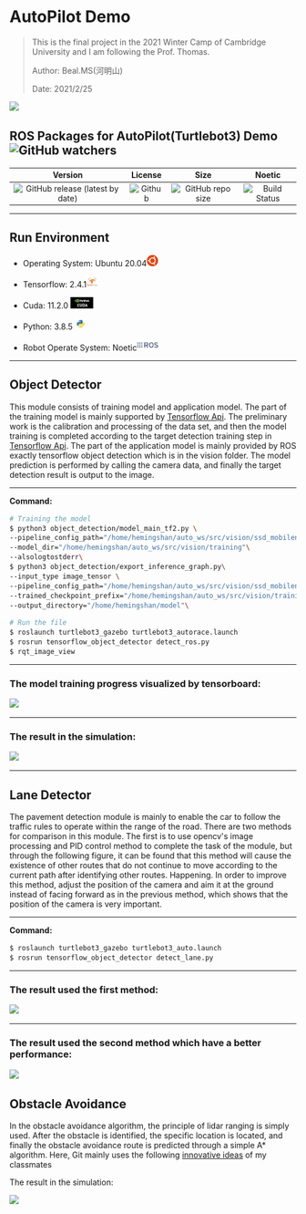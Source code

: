 # AutoPilot Demo 

> This is the final project in the 2021 Winter Camp of Cambridge University and I am following the Prof. Thomas. 
>
> Author: Beal.MS(河明山)
>
> Date: 2021/2/25

<img src="https://github.com/ROBOTIS-GIT/emanual/blob/master/assets/images/platform/turtlebot3/logo_turtlebot3.png" width="300">

## ROS Packages for AutoPilot(Turtlebot3) Demo ![GitHub watchers](https://img.shields.io/github/watchers/MingshanHe/Autopilot-Demo?label=Watch&style=social)

|                           Version                            |                           License                            |                             Size                             |                            Noetic                            |
| :----------------------------------------------------------: | :----------------------------------------------------------: | :----------------------------------------------------------: | :----------------------------------------------------------: |
| ![GitHub release (latest by date)](https://img.shields.io/github/v/release/MingshanHe/Autopilot-Demo) | ![Github](https://img.shields.io/github/license/MingshanHe/Autopilot-Demo?style=flat-square) | ![GitHub repo size](https://img.shields.io/github/repo-size/MingshanHe/Autopilot-Demo) | ![Build Status](https://travis-ci.com/ROBOTIS-GIT/turtlebot3_simulations.svg?branch=develop) |

------

## Run Environment

* Operating System: Ubuntu 20.04<code><img height="20" src="https://raw.githubusercontent.com/github/explore/80688e429a7d4ef2fca1e82350fe8e3517d3494d/topics/ubuntu/ubuntu.png" alt="ubuntu"></code>
* Tensorflow: 2.4.1<code><img height="20" src="https://raw.githubusercontent.com/github/explore/80688e429a7d4ef2fca1e82350fe8e3517d3494d/topics/tensorflow/tensorflow.png" alt="tensorflow"></code>
* Cuda: 11.2.0 <code><img height="20" src="Pictures/cuda.png" alt="cuda"></code>

* Python: 3.8.5 <code><img height="20" src="https://raw.githubusercontent.com/github/explore/80688e429a7d4ef2fca1e82350fe8e3517d3494d/topics/python/python.png" alt="Python"></code>
* Robot Operate System: Noetic<code><img height="20" src="Pictures/ros.jpeg" alt="ros"></code>

------

## Object Detector

  This module consists of training model and application model. The part of the training model is mainly supported by [Tensorflow Api](https://github.com/tensorflow/models). The preliminary work is the calibration and processing of the data set, and then the model training is completed according to the target detection training step in [Tensorflow Api](https://github.com/tensorflow/models). The part of the application model is mainly provided by ROS exactly tensorflow object detection which is in the vision folder. The model prediction is performed by calling the camera data, and finally the target detection result is output to the image.

------

**Command:**

```bash
# Training the model
$ python3 object_detection/model_main_tf2.py \
--pipeline_config_path="/home/hemingshan/auto_ws/src/vision/ssd_mobilenet_v2_fpnlite_320x320_coco17_tpu-8/pipeline.config"\
--model_dir="/home/hemingshan/auto_ws/src/vision/training"\
--alsologtostderr\
$ python3 object_detection/export_inference_graph.py\
--input_type image_tensor \
--pipeline_config_path="/home/hemingshan/auto_ws/src/vision/ssd_mobilenet_v2_fpnlite_320x320_coco17_tpu-8/pipeline.config" \
--trained_checkpoint_prefix="/home/hemingshan/auto_ws/src/vision/training/checkpoint.ckpt" \
--output_directory="/home/hemingshan/model"\
```

```bash
# Run the file
$ roslaunch turtlebot3_gazebo turtlebot3_autorace.launch
$ rosrun tensorflow_object_detector detect_ros.py 
$ rqt_image_view
```

------

### The model training progress visualized by tensorboard:

![](Pictures/loss.gif)

------

### The result in the simulation:

![](Pictures/object_detector.gif)

------

## Lane Detector

  The pavement detection module is mainly to enable the car to follow the traffic rules to operate within the range of the road. There are two methods for comparison in this module. The first is to use opencv's image processing and PID control method to complete the task of the module, but through the following figure, it can be found that this method will cause the existence of other routes that do not continue to move according to the current path after identifying other routes. Happening. In order to improve this method, adjust the position of the camera and aim it at the ground instead of facing forward as in the previous method, which shows that the position of the camera is very important.

------

**Command:**

```bash
$ roslaunch turtlebot3_gazebo turtlebot3_auto.launch
$ rosrun tensorflow_object_detector detect_lane.py 
```

------

### The result used the first method:

![](Pictures/lane_detector.gif)

------

### The result used the second method which have a better performance:

![](Pictures/lane_detector_enhanced.gif)

## Obstacle Avoidance

  In the obstacle avoidance algorithm, the principle of lidar ranging is simply used. After the obstacle is identified, the specific location is located, and finally the obstacle avoidance route is predicted through a simple A* algorithm. Here, Git mainly uses the following [innovative ideas](https://github.com/zacdeng/Obstacle-avoidance-for-smartcar-with-monocular-vision-.git) of my classmates

  The result in the simulation:

![](Pictures/obstacle_avoidance.gif)